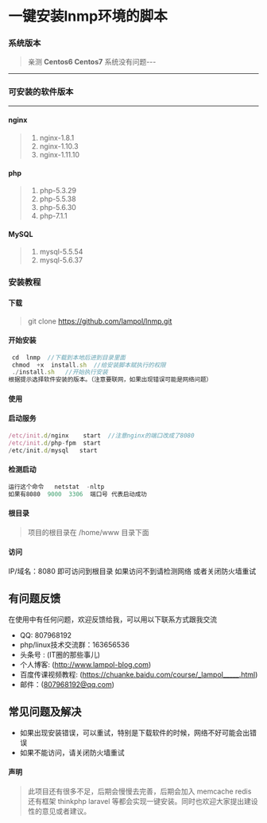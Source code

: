 # 一键安装lnmp环境的脚本
### 系统版本

>亲测 **Centos6 Centos7** 系统没有问题---


------------

### 可安装的软件版本

------------

#### nginx
>1. nginx-1.8.1
>2. nginx-1.10.3
>3. nginx-1.11.10

#### php
>1. php-5.3.29
>2. php-5.5.38
>3. php-5.6.30
>4. php-7.1.1

#### MySQL
>1. mysql-5.5.54
>2. mysql-5.6.37

### 安装教程
####  下载

> git clone  https://github.com/lampol/lnmp.git

#### 开始安装

```javascript
 cd  lnmp  //下载到本地后进到目录里面
 chmod  +x  install.sh  //给安装脚本赋执行的权限
 ./install.sh   //开始执行安装
根据提示选择软件安装的版本。（注意要联网，如果出现错误可能是网络问题） 
```
#### 使用
#### 启动服务

```javascript
/etc/init.d/nginx    start  //注意nginx的端口改成了8080
/etc/init.d/php-fpm  start 
/etc/init.d/mysql   start
```
#### 检测启动
```javascript
运行这个命令   netstat  -nltp 
如果有8080  9000  3306  端口号 代表启动成功

```
#### 根目录
> 项目的根目录在  /home/www  目录下面

#### 访问
IP/域名：8080  即可访问到根目录
如果访问不到请检测网络 或者关闭防火墙重试

## 有问题反馈
在使用中有任何问题，欢迎反馈给我，可以用以下联系方式跟我交流

* QQ: 807968192 
* php/linux技术交流群：163656536
* 头条号 : (IT圈的那些事儿)
* 个人博客: (http://www.lampol-blog.com)
* 百度传课视频教程: (https://chuanke.baidu.com/course/_lampol_____.html)
* 邮件：(807968192@qq.com)
## 常见问题及解决
* 如果出现安装错误，可以重试，特别是下载软件的时候，网络不好可能会出错误
* 如果不能访问，请关闭防火墙重试

#### 声明
> 此项目还有很多不足，后期会慢慢去完善，后期会加入 memcache  redis  还有框架 thinkphp laravel 等都会实现一键安装。同时也欢迎大家提出建设性的意见或者建议。
